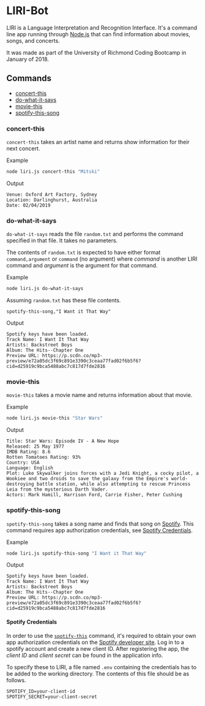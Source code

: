 # LIRI-Bot

LIRI is a Language Interpretation and Recognition Interface. It's a command line app running through [Node.js](https://nodejs.org) that can find information about movies, songs, and concerts.

It was made as part of the University of Richmond Coding Bootcamp in January of 2018.

## Commands

* [concert-this](#concert-this)
* [do-what-it-says](#do-what-it-says)
* [movie-this](#movie-this)
* [spotify-this-song](#spotify-this-song)

### concert-this

`concert-this` takes an artist name and returns show information for their next concert.

Example
```bash
node liri.js concert-this "Mitski"
```

Output
```
Venue: Oxford Art Factory, Sydney
Location: Darlinghurst, Australia
Date: 02/04/2019
```

### do-what-it-says

`do-what-it-says` reads the file `random.txt` and performs the command specified in that file. It takes no parameters.

The contents of `random.txt` is expected to have either format `command,argument` or `command` (no argument) where *command* is another LIRI command and *argument* is the argument for that command.

Example
```bash
node liri.js do-what-it-says
```

Assuming `random.txt` has these file contents.
```
spotify-this-song,"I Want it That Way"
```

Output
```
Spotify keys have been loaded.
Track Name: I Want It That Way
Artists: Backstreet Boys
Album: The Hits--Chapter One
Preview URL: https://p.scdn.co/mp3-preview/e72a05dc3f69c891e3390c3ceaa77fad02f6b5f6?cid=d25919c9bca5488abc7c817d7fde2816
```

### movie-this

`movie-this` takes a movie name and returns information about that movie.

Example
```bash
node liri.js movie-this "Star Wars"
```

Output
```
Title: Star Wars: Episode IV - A New Hope
Released: 25 May 1977
IMDB Rating: 8.6
Rotten Tomatoes Rating: 93%
Country: USA
Language: English
Plot: Luke Skywalker joins forces with a Jedi Knight, a cocky pilot, a Wookiee and two droids to save the galaxy from the Empire's world-destroying battle station, while also attempting to rescue Princess Leia from the mysterious Darth Vader.
Actors: Mark Hamill, Harrison Ford, Carrie Fisher, Peter Cushing
```

### spotify-this-song

`spotify-this-song` takes a song name and finds that song on [Spotify](https://www.spotify.com). This command requires app authorization credentials, see [Spotify Credentials](#spotify-credentials).

Example
```bash
node liri.js spotify-this-song "I Want it That Way"
```

Output
```
Spotify keys have been loaded.
Track Name: I Want It That Way
Artists: Backstreet Boys
Album: The Hits--Chapter One
Preview URL: https://p.scdn.co/mp3-preview/e72a05dc3f69c891e3390c3ceaa77fad02f6b5f6?cid=d25919c9bca5488abc7c817d7fde2816
```

#### Spotify Credentials

In order to use the [`spotify-this`](#spotify-this) command, it's required to obtain your own app authorization credentials on the [Spotify developer site](https://developer.spotify.com/dashboard/). Log in to a spotify account and create a new client ID. After registering the app, the *client ID* and *client secret* can be found in the application info.

To specify these to LIRI, a file named `.env` containing the credentials has to be added to the working directory. The contents of this file should be as follows.

```
SPOTIFY_ID=your-client-id
SPOTIFY_SECRET=your-client-secret
```